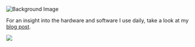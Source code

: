 ![Background Image](https://media.licdn.com/dms/image/v2/C4D16AQFAnnYV3qb5yA/profile-displaybackgroundimage-shrink_350_1400/profile-displaybackgroundimage-shrink_350_1400/0/1625088255951?e=1741219200&v=beta&t=R8mYwytD1a_xw6U3dttR_JuSiZrI-uzhhXPaLvNqZio)

For an insight into the hardware and software I use daily, take a look at my [blog post](https://davenicoll.com/things-i-use/).

![](https://komarev.com/ghpvc/?username=davenicoll)
